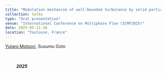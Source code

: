```yaml
---
title: "Modulation mechanism of wall-bounded turbulence by solid particles"
collection: talks
type: "Oral presentation"
venue: "International Conference on Multiphase Flow (ICMF2025)"
date: 2025-05-11-16
location: "Toulouse, France"
---
```


<u>Yutaro Motoori</u>, Susumu Goto <br>
<br>
<br>
<p id="backgroundcolor"><i>&emsp; &emsp; <b>2025</b> </i></p>

